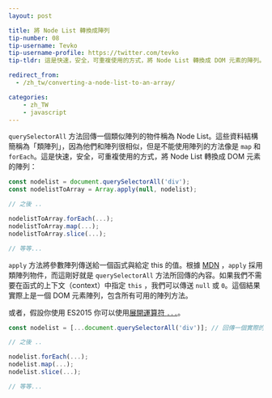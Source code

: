 ```yaml
---
layout: post

title: 將 Node List 轉換成陣列
tip-number: 08
tip-username: Tevko
tip-username-profile: https://twitter.com/tevko
tip-tldr: 這是快速，安全，可重複使用的方式，將 Node List 轉換成 DOM 元素的陣列。

redirect_from:
  - /zh_tw/converting-a-node-list-to-an-array/

categories:
    - zh_TW
    - javascript
---
```


`querySelectorAll` 方法回傳一個類似陣列的物件稱為 Node List。這些資料結構簡稱為「類陣列」，因為他們和陣列很相似，但是不能使用陣列的方法像是 `map` 和 `forEach`。這是快速，安全，可重複使用的方式，將 Node List 轉換成 DOM 元素的陣列：

```javascript
const nodelist = document.querySelectorAll('div');
const nodelistToArray = Array.apply(null, nodelist);

// 之後 ..

nodelistToArray.forEach(...);
nodelistToArray.map(...);
nodelistToArray.slice(...);

// 等等...
```

`apply` 方法將參數陣列傳送給一個函式與給定 this 的值。根據 [MDN](https://developer.mozilla.org/en-US/docs/Web/JavaScript/Reference/Global_Objects/Function/apply) ，`apply` 採用類陣列物件，而這剛好就是 `querySelectorAll` 方法所回傳的內容。如果我們不需要在函式的上下文（context）中指定 `this` ，我們可以傳送 `null` 或 `0`。這個結果實際上是一個 DOM 元素陣列，包含所有可用的陣列方法。

或者，假設你使用 ES2015 你可以使用[展開運算符 `...`](https://developer.mozilla.org/en-US/docs/Web/JavaScript/Reference/Operators/Spread_operator)。

```js
const nodelist = [...document.querySelectorAll('div')]; // 回傳一個實際的陣列

// 之後 ..

nodelist.forEach(...);
nodelist.map(...);
nodelist.slice(...);

// 等等...
```
